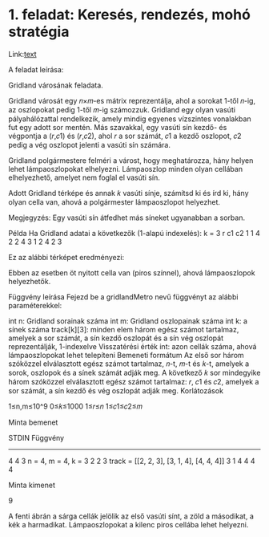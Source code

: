 # 1. feladat: Keresés, rendezés, mohó stratégia

Link:[text](https://www.hackerrank.com/challenges/gridland-metro/problem?isFullScreen=true)

A feladat leírása:

Gridland városának feladata.

Gridland városát egy 𝑛×𝑚-es mátrix reprezentálja, ahol a sorokat 1-től 𝑛-ig, az oszlopokat pedig 1-től 𝑚-ig számozzuk. Gridland egy olyan vasúti pályahálózattal rendelkezik, amely mindig egyenes vízszintes vonalakban fut egy adott sor mentén. Más szavakkal, egy vasúti sín kezdő- és végpontja a (𝑟,𝑐1) és (𝑟,𝑐2), ahol 𝑟 a sor számát, 𝑐1 a kezdő oszlopot, 𝑐2 pedig a vég oszlopot jelenti a vasúti sín számára.

Gridland polgármestere felméri a várost, hogy meghatározza, hány helyen lehet lámpaoszlopokat elhelyezni. Lámpaoszlop minden olyan cellában elhelyezhető, amelyet nem foglal el vasúti sín.

Adott Gridland térképe és annak 𝑘 vasúti sínje, számítsd ki és írd ki, hány olyan cella van, ahová a polgármester lámpaoszlopot helyezhet.

Megjegyzés: Egy vasúti sín átfedhet más síneket ugyanabban a sorban.

Példa
Ha Gridland adatai a következők (1-alapú indexelés): k = 3
r c1 c2
1 1 4
2 2 4
3 1 2
4 2 3

Ez az alábbi térképet eredményezi:

Ebben az esetben öt nyitott cella van (piros színnel), ahová lámpaoszlopok helyezhetők.

Függvény leírása
Fejezd be a gridlandMetro nevű függvényt az alábbi paraméterekkel:

int n: Gridland sorainak száma
int m: Gridland oszlopainak száma
int k: a sínek száma
track[k][3]: minden elem három egész számot tartalmaz, amelyek a sor számát, a sín kezdő oszlopát és a sín vég oszlopát reprezentálják, 1-indexelve
Visszatérési érték
int: azon cellák száma, ahová lámpaoszlopokat lehet telepíteni
Bemeneti formátum
Az első sor három szóközzel elválasztott egész számot tartalmaz, 𝑛-t, 𝑚-t és 𝑘-t, amelyek a sorok, oszlopok és a sínek számát adják meg.
A következő 𝑘 sor mindegyike három szóközzel elválasztott egész számot tartalmaz: 𝑟, 𝑐1 és 𝑐2, amelyek a sor számát, a sín kezdő és vég oszlopát adják meg.
Korlátozások

1≤n,m≤10^9
0≤𝑘≤1000
1≤𝑟≤𝑛
1≤𝑐1≤𝑐2≤𝑚

Minta bemenet

STDIN   Függvény
-----   --------
4 4 3   n = 4, m = 4, k = 3
2 2 3   track = [[2, 2, 3], [3, 1, 4], [4, 4, 4]]
3 1 4
4 4 4

Minta kimenet

9

A fenti ábrán a sárga cellák jelölik az első vasúti sínt, a zöld a másodikat, a kék a harmadikat. Lámpaoszlopokat a kilenc piros cellába lehet helyezni.